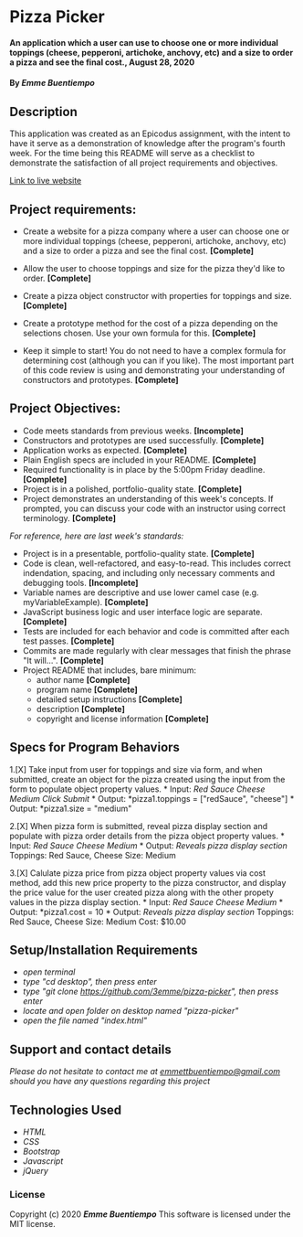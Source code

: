 # __Pizza Picker__

#### __An application which a user can use to choose one or more individual toppings (cheese, pepperoni, artichoke, anchovy, etc) and a size to order a pizza and see the final cost., August 28, 2020__

#### By _**Emme Buentiempo**_

## Description

This application was created as an Epicodus assignment, with the intent to have it serve as a demonstration of knowledge after the program's fourth week. For the time being this README will serve as a checklist to demonstrate the satisfaction of all project requirements and objectives. 

[Link to live website](http://3emme.github.io/pizza-picker/)

## Project requirements:

  * Create a website for a pizza company where a user can choose one or more individual toppings (cheese, pepperoni, artichoke, anchovy, etc) and a size to order a pizza and see the final cost. **[Complete]**

  * Allow the user to choose toppings and size for the pizza they'd like to order. **[Complete]**
  * Create a pizza object constructor with properties for toppings and size. **[Complete]**
  * Create a prototype method for the cost of a pizza depending on the selections chosen. Use your own formula for this. **[Complete]**
  * Keep it simple to start! You do not need to have a complex formula for determining cost (although you can if you like). The most important part of this code review is using and demonstrating your understanding of constructors and prototypes. **[Complete]**

## Project Objectives:

  * Code meets standards from previous weeks. **[Incomplete]**
  * Constructors and prototypes are used successfully. **[Complete]**
  * Application works as expected. **[Complete]**
  * Plain English specs are included in your README. **[Complete]**
  * Required functionality is in place by the 5:00pm Friday deadline. **[Complete]**
  * Project is in a polished, portfolio-quality state. **[Complete]**
  * Project demonstrates an understanding of this week's concepts. If prompted, you can discuss your code with an instructor using correct terminology. **[Complete]**

  _For reference, here are last week's standards:_

  * Project is in a presentable, portfolio-quality state. **[Complete]**
  * Code is clean, well-refactored, and easy-to-read. This includes correct indendation, spacing, and including only necessary comments and debugging tools. **[Incomplete]**
  * Variable names are descriptive and use lower camel case (e.g. myVariableExample). **[Complete]**
  * JavaScript business logic and user interface logic are separate. **[Complete]**
  * Tests are included for each behavior and code is committed after each test passes. **[Complete]**
  * Commits are made regularly with clear messages that finish the phrase "It will…". **[Complete]**
  * Project README that includes, bare minimum:
    * author name **[Complete]**
    * program name **[Complete]**
    * detailed setup instructions **[Complete]**
    * description **[Complete]**
    * copyright and license information **[Complete]**

## Specs for Program Behaviors

  1.[X] Take input from user for toppings and size via form, and when submitted, create an object for the pizza created using the input from the form to populate object property values.
    * Input: *Red Sauce* *Cheese* *Medium* *Click Submit*
    * Output: *pizza1.toppings = ["redSauce", "cheese"]
    * Output: *pizza1.size = "medium"

  2.[X] When pizza form is submitted, reveal pizza display section and populate with pizza order details from the pizza object property values.
    * Input: *Red Sauce* *Cheese* *Medium*
    * Output: 
      *Reveals pizza display section* 
      Toppings: Red Sauce, Cheese 
      Size: Medium 

  3.[X] Calulate pizza price from pizza object property values via cost method, add this new price property to the pizza constructor, and display the price value for the user created pizza along with the other propety values in the pizza display section.
    * Input: *Red Sauce* *Cheese* *Medium*
    * Output: *pizza1.cost = 10
    * Output:
      *Reveals pizza display section* 
      Toppings: Red Sauce, Cheese 
      Size: Medium
      Cost: $10.00

## Setup/Installation Requirements

* _open terminal_
* _type "cd desktop", then press enter_
* _type "git clone https://github.com/3emme/pizza-picker", then press enter_
* _locate and open folder on desktop named "pizza-picker"_
* _open the file named "index.html"_

## Support and contact details

_Please do not hesitate to contact me at emmettbuentiempo@gmail.com should you have any questions regarding this project_

## Technologies Used

* _HTML_
* _CSS_
* _Bootstrap_
* _Javascript_
* _jQuery_

### License

Copyright (c) 2020 **_Emme Buentiempo_**
This software is licensed under the MIT license.